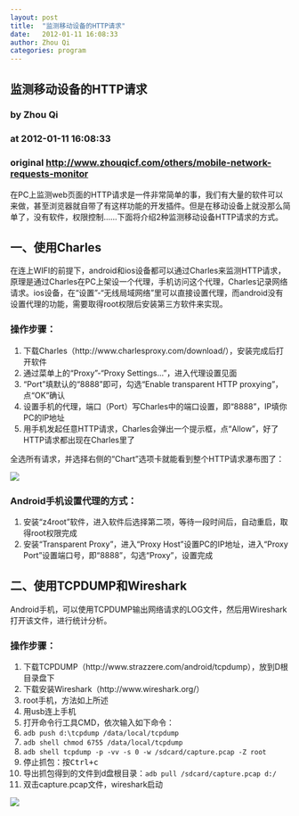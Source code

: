 ```yaml
---
layout: post
title:  "监测移动设备的HTTP请求"
date:   2012-01-11 16:08:33
author: Zhou Qi
categories: program
---
```


## 监测移动设备的HTTP请求
### by Zhou Qi
### at 2012-01-11 16:08:33
### original <http://www.zhouqicf.com/others/mobile-network-requests-monitor>

<div>
<p>在PC上监测web页面的HTTP请求是一件非常简单的事，我们有大量的软件可以来做，甚至浏览器就自带了有这样功能的开发插件。但是在移动设备上就没那么简单了，没有软件，权限控制……下面将介绍2种监测移动设备HTTP请求的方式。</p>
</div>
<h2>一、使用Charles</h2>
<div>
<p>在连上WIFI的前提下，android和ios设备都可以通过Charles来监测HTTP请求，原理是通过Charles在PC上架设一个代理，手机访问这个代理，Charles记录网络请求。ios设备，在“设置”-“无线局域网络”里可以直接设置代理，而android没有设置代理的功能，需要取得root权限后安装第三方软件来实现。</p>
<h3>操作步骤：</h3>
<ol>
<li>下载Charles（http://www.charlesproxy.com/download/），安装完成后打开软件</li>
<li>通过菜单上的“Proxy”-“Proxy Settings…”，进入代理设置见面</li>
<li>“Port”填默认的“8888”即可，勾选“Enable transparent HTTP proxying”，点“OK”确认</li>
<li>设置手机的代理，端口（Port）写Charles中的端口设置，即“8888”，IP填你PC的IP地址</li>
<li>用手机发起任意HTTP请求，Charles会弹出一个提示框，点“Allow”，好了HTTP请求都出现在Charles里了</li>
</ol>
<p>全选所有请求，并选择右侧的“Chart”选项卡就能看到整个HTTP请求瀑布图了：</p>
<p><img src="http://www.zhouqicf.com/wp-uploads/2012/01/charles.jpg"></p>
<h3>Android手机设置代理的方式：</h3>
<ol>
<li>安装“z4root”软件，进入软件后选择第二项，等待一段时间后，自动重启，取得root权限完成</li>
<li>安装“Transparent Proxy”，进入“Proxy Host”设置PC的IP地址，进入“Proxy Port”设置端口号，即“8888”，勾选“Proxy”，设置完成</li>
</ol>
</div>
<h2>二、使用TCPDUMP和Wireshark</h2>
<div>
<p>Android手机，可以使用TCPDUMP输出网络请求的LOG文件，然后用Wireshark打开该文件，进行统计分析。</p>
<h3>操作步骤：</h3>
<ol>
<li>下载TCPDUMP（http://www.strazzere.com/android/tcpdump），放到D根目录盘下</li>
<li>下载安装Wireshark（http://www.wireshark.org/）</li>
<li>root手机，方法如上所述</li>
<li>用usb连上手机</li>
<li>打开命令行工具CMD，依次输入如下命令：</li>
<li><code>adb push d:\tcpdump /data/local/tcpdump</code></li>
<li><code>adb shell chmod 6755 /data/local/tcpdump</code></li>
<li><code>adb shell tcpdump -p -vv -s 0 -w /sdcard/capture.pcap -Z root</code></li>
<li>停止抓包：按<kbd>Ctrl+c</kbd></li>
<li>导出抓包得到的文件到d盘根目录：<code>adb pull /sdcard/capture.pcap d:/</code></li>
<li>双击capture.pcap文件，wireshark启动</li>
</ol>
<p><img src="http://www.zhouqicf.com/wp-uploads/2012/01/wireshark.jpg"></p>
</div>